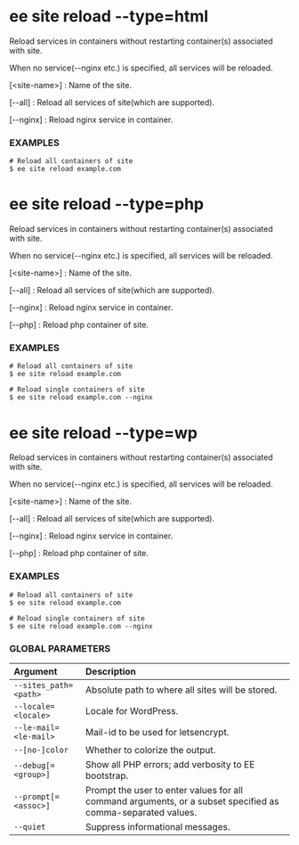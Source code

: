 # ee site reload --type=html

Reload services in containers without restarting container(s) associated with site.

When no service(--nginx etc.) is specified, all services will be reloaded.

[&lt;site-name&gt;]
: Name of the site.

[\--all]
: Reload all services of site(which are supported).

[\--nginx]
: Reload nginx service in container.

### EXAMPLES

    # Reload all containers of site
    $ ee site reload example.com


# ee site reload --type=php

Reload services in containers without restarting container(s) associated with site.

When no service(--nginx etc.) is specified, all services will be reloaded.

[&lt;site-name&gt;]
: Name of the site.

[\--all]
: Reload all services of site(which are supported).

[\--nginx]
: Reload nginx service in container.

[\--php]
: Reload php container of site.

### EXAMPLES

    # Reload all containers of site
    $ ee site reload example.com

    # Reload single containers of site
    $ ee site reload example.com --nginx


# ee site reload --type=wp

Reload services in containers without restarting container(s) associated with site.

When no service(--nginx etc.) is specified, all services will be reloaded.

[&lt;site-name&gt;]
: Name of the site.

[\--all]
: Reload all services of site(which are supported).

[\--nginx]
: Reload nginx service in container.

[\--php]
: Reload php container of site.

### EXAMPLES

    # Reload all containers of site
    $ ee site reload example.com

    # Reload single containers of site
    $ ee site reload example.com --nginx

### GLOBAL PARAMETERS

| **Argument**    | **Description**              |
|:----------------|:-----------------------------|
| `--sites_path=<path>` | Absolute path to where all sites will be stored. |
| `--locale=<locale>` | Locale for WordPress. |
| `--le-mail=<le-mail>` | Mail-id to be used for letsencrypt. |
| `--[no-]color` | Whether to colorize the output. |
| `--debug[=<group>]` | Show all PHP errors; add verbosity to EE bootstrap. |
| `--prompt[=<assoc>]` | Prompt the user to enter values for all command arguments, or a subset specified as comma-separated values. |
| `--quiet` | Suppress informational messages. |
